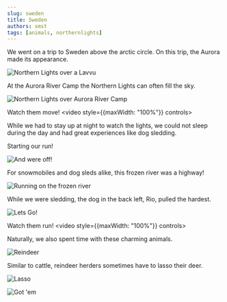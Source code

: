 ```yaml
---
slug: sweden
title: Sweden
authors: smst
tags: [animals, northernlights]
---
```


We went on a trip to Sweden above the arctic circle. On this trip, the Aurora made its appearance.

![Northern Lights over a Lavvu](https://www.dropbox.com/scl/fi/n4jz7h2b18j098t9z93a2/DSC_0657.JPG?rlkey=y6xl17s29cmxtop6l09nuq488&st=t8asjcea&raw=1)

At the Aurora River Camp the Northern Lights can often fill the sky.

![Northern Lights over Aurora River Camp](https://www.dropbox.com/scl/fi/15dulwunv5z74gm1i0z0v/DSC_0623.JPG?rlkey=0yrizwmsw58gjsqs9ojfocvzk&st=6oeuk3kw&raw=1)

Watch them move!
<video style={{maxWidth: "100%"}} controls>
  <source src="https://www.dropbox.com/scl/fi/dgkti1cudwnrxla4kp7k1/northern-lights-video-1.mov?rlkey=uycprp48yxwq8nltybgb0wzf9&st=gz9gasg0&raw=1"/>
</video>

While we had to stay up at night to watch the lights, we could not sleep during the day and had great experiences like dog sledding.

Starting our run!

![And were off!](https://www.dropbox.com/scl/fi/haf9p1l29e8n28ypwefc1/DSC_0320.JPG?rlkey=njk2klmi4sgjt0imme2j3kv6z&st=bb35iqhv&raw=1)

For snowmobiles and dog sleds alike, this frozen river was a highway!

![Running on the frozen river](https://www.dropbox.com/scl/fi/u74qc8d6fi0dskr29poju/DSC_0342.JPG?rlkey=tv30i3af1evh56b88vjojhnq8&st=slg55bz3&raw=1)


While we were sledding, the dog in the back left, Rio, pulled the hardest.

![Lets Go!](https://www.dropbox.com/scl/fi/fbdu5lcu4fjn93gzqvxhi/DSC_0344.JPG?rlkey=qvelvw1ptr78uwhiy3nbcuhw1&st=ollvi35n&raw=1)

Watch them run!
<video style={{maxWidth: "100%"}} controls>
  <source src="https://www.dropbox.com/scl/fi/9n0u2iufb7bgax6ms59tz/DSC_0334.MOV?rlkey=el83wo87x96ugi315vt29kxn6&st=mqkufdok&raw=1"/>
</video>

Naturally, we also spent time with these charming animals.

![Reindeer](https://www.dropbox.com/scl/fi/afires9lvptfcih9h7qdt/DSC_0423.JPG?rlkey=axi4oaoakj80fa3r1ypz07sab&st=49btb7sx&raw=1)

Similar to cattle, reindeer herders sometimes have to lasso their deer.

![Lasso](https://www.dropbox.com/scl/fi/bcxuwsr1nplb0e0yvgdno/DSC_0505.JPG?rlkey=k42ptq9g1c3evz31q9q08bov9&st=6i1wqpdz&raw=1)

![Got 'em](https://www.dropbox.com/scl/fi/0y68tm3tmlc4vjuqwq8uj/DSC_0506.JPG?rlkey=by6ilironprj8se9ls7ecrxcz&st=bd6oq6s2&raw=1)